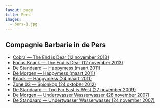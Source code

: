 ```yaml
---
layout: page
title: Pers
images:
  - pers-1.jpg
---
```

<style>
  #main {
    background: #010302 url({{ site.baseurl }}/img/pers-background.jpg) no-repeat top left;
  }

  #content {
    color: #fff;
  }
</style>

## Compagnie Barbarie in de Pers
- <a href="/pers/2013-11-12-the-end-is-dear-cobra.pdf">Cobra — The End is Dear (12 november 2013)</a>
- <a href="/pers/2013-11-12-the-end-is-dear-focus-knack.pdf">Focus Knack — The End is Dear (12 november 2013)</a>
- <a href="/pers/2011-03-happymess-de-standaard.pdf">De Standaard — Happymess (maart 2011)</a>
- <a href="/pers/2011-03-happymess-de-morgen.pdf">De Morgen — Happymess (maart 2011)</a>
- <a href="/pers/2011-03-24-happymess-knack.pdf">Knack — Happymess (24 maart 2011)</a>
- <a href="/pers/2012-10-24-spionkop-zone-03.pdf">Zone 03 — Spionkop (24 oktober 2012)</a>
- <a href="/pers/2009-11-27-tfeiw-de-standaard.pdf">De Standaard — Too Far East is West (27 november 2009)</a>
- <a href="/pers/2007-11-28-uww-de-morgen.pdf">De Morgen — Undertwasser Wasserwasser (28 november 2007)</a>
- <a href="/pers/2007-11-24-uww-de-standaard.pdf">De Standaard — Undertwasser Wasserwasser (24 november 2007)</a>

